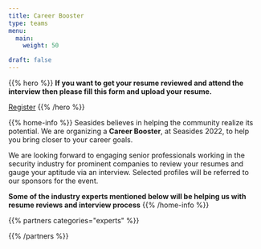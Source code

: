 ```yaml
---
title: Career Booster
type: teams
menu:
  main:
    weight: 50

draft: false
---
```


{{% hero %}}
**If you want to get your resume reviewed and attend the interview then please fill this form and upload your resume.**

<a align="center" class="btn primary" target="_blank" rel="noopener" href="https://forms.gle/e5uJAQGPLTgZp4dK6">Register</a>
{{% /hero %}}

{{% home-info %}}
Seasides believes in helping the community realize its potential. We are organizing a **Career Booster**, at Seasides 2022, to help you bring closer to your career goals.

We are looking forward to engaging senior professionals working in the security industry for prominent companies to review your resumes and gauge your aptitude via an interview. Selected profiles will be referred to our sponsors for the event.

**Some of the industry experts mentioned below will be helping us with resume reviews and interview process**
{{% /home-info %}}

{{% partners categories="experts" %}}
 
{{% /partners %}}